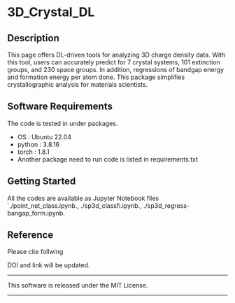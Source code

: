 # 3D_Crystal_DL

## Description

This page offers DL-driven tools for analyzing 3D charge density data. With this tool, users can accurately predict for 7 crystal systems, 101 extinction groups, and 230 space groups. In addition, regressions of bandgap energy and formation energy per atom done. This package simplifies crystallographic analysis for materials scientists.
 

## Software Requirements

The code is tested in under packages.

* OS : Ubuntu 22.04
* python : 3.8.16
* torch : 1.8.1
* Another package need to run code is listed in requirements.txt
## Getting Started
All the codes are available as Jupyter Notebook files  
`./point_net_class.ipynb., ./sp3d_classfi.ipynb., ./sp3d_regress-bangap_form.ipynb.

## Reference
Please cite follwing

DOI and link will be updated.


***
This software is released under the MIT License.
***
